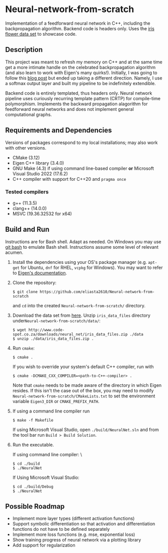 # Neural-network-from-scratch

Implementation of a feedforward neural network in C++, including the backpropagation algorithm. Backend code is headers only. Uses the [iris flower data set](https://en.wikipedia.org/wiki/Iris_flower_data_set) to showcase code.

## Description

This project was meant to refresh my memory on C++ and at the same time get a more intimate handle on the celebrated backpropagation algorithm (and also learn to work with Eigen's many quirks!). Initially, I was going to follow this [blog post](http://www.code-spot.co.za/2009/10/08/15-steps-to-implemented-a-neural-net/) but ended up taking a different direction. Namely, I use a softmax output layer and built my pipeline to be indefinitely extendible. 

Backend code is entirely templated, thus headers only. Neural network pipeline uses curiously recurring template pattern (CRTP) for compile-time polymorphism. Implements the backward propagation alagorithm for feedforward neural networks and does not implement general computational graphs. 

## Requirements and Dependencies

Versions of packages correspond to my local installations; may also work with other versions.

- CMake (3.12)
- Eigen C++ library (3.4.0)
- GNU Make (4.3) if using command line-based compiler **or** Microsoft Visual Studio 2022 (17.6.2)
- C++ compiler with support for C++20 and `pragma once`

### Tested compilers

- g++ (11.3.5)
- clang++ (14.0.0)
- MSVC (19.36.32532 for x64)

## Build and Run

Instructions are for Bash shell. Adapt as needed. On Windows you may use [git bash](https://git-scm.com/downloads) to emulate Bash shell. Instructions assume some level of relevant acumen.

1. Install the dependencies using your OS's package manager (e.g. `apt-get` for Ubuntu, `dnf` for RHEL, `vcpkg` for Windows). You may want to refer to [Eigen's documentation](https://eigen.tuxfamily.org/dox/GettingStarted.html).

2. Clone the repository:

   `$ git clone https://github.com/eliasta2610/Neural-network-from-scratch`

   and `cd` into the created `Neural-network-from-scratch/` directory.

3. Download the data set from [here](http://www.code-spot.co.za/downloads/neural_net/iris_data_files.zip). Unzip `iris_data_files` directory under`Neural-network-from-scratch/data/`:

   `$ wget http://www.code-spot.co.za/downloads/neural_net/iris_data_files.zip ./data`\
   `$ unzip ./data/iris_data_files.zip .`

4. Run `cmake`:

   `$ cmake .`

   If you wish to override your system's default C++ compiler, run with

   `$ cmake -DCMAKE_CXX_COMPILER=<path-to-C++-compiler> .` 

   Note that `cmake` needs to be made aware of the directory in which Eigen resides. If this isn't the case out of the box, you may need to modify `Neural-network-from-scratch/CMakeLists.txt` to set the environment variable `Eigen3_DIR` or `CMAKE_PREFIX_PATH`.


5. If using a command line compiler run

   `$ make -f Makefile`

   If using Microsoft Visual Studio, open `./build/NeuralNet.sln` and from the tool bar run `Build > Build Solution`.

5. Run the executable.
   
   If using command line compiler: \

   `$ cd ./build`\
   `$ ./NeuralNet`

   If Using Microsoft Visual Studio:

   `$ cd ./build/Debug`\
   `$ ./NeuralNet`

## Possible Roadmap

- Implement more layer types (different activation functions)
- Support symbolic differentiation so that activation and differentiation functions do not have to be defined separately
- Implement more loss functions (e.g. mse, exponential loss)
- Show training progress of neural network via a plotting library
- Add support for regularization
